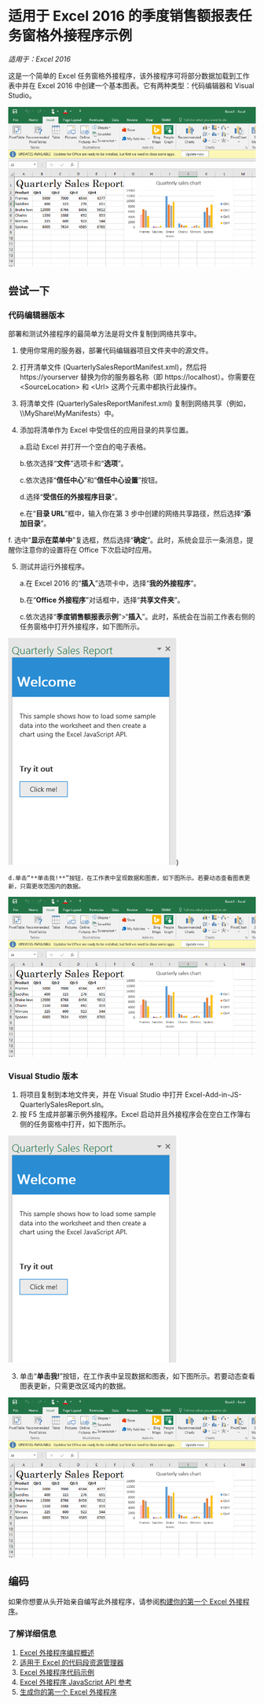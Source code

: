 # <a name="quarterly-sales-report-task-pane-add-in-sample-for-excel-2016"></a>适用于 Excel 2016 的季度销售额报表任务窗格外接程序示例

_适用于：Excel 2016_

这是一个简单的 Excel 任务窗格外接程序，该外接程序可将部分数据加载到工作表中并在 Excel 2016 中创建一个基本图表。它有两种类型：代码编辑器和 Visual Studio。

![季度销售报表示例](../images/QuarterlySalesReport_report.PNG)

## <a name="try-it-out"></a>尝试一下
### <a name="code-editor-version"></a>代码编辑器版本

部署和测试外接程序的最简单方法是将文件复制到网络共享中。

1.  使用你常用的服务器，部署代码编辑器项目文件夹中的源文件。
2.  打开清单文件 (QuarterlySalesReportManifest.xml)，然后将 https://yourserver 替换为你的服务器名称（即 https://localhost）。你需要在 \<SourceLocation\> 和 \<Url\> 这两个元素中都执行此操作。
3.  将清单文件 (QuarterlySalesReportManifest.xml) 复制到网络共享（例如，\\\MyShare\MyManifests）中。
4.  添加将清单作为 Excel 中受信任的应用目录的共享位置。

    a.启动 Excel 并打开一个空白的电子表格。

    b.依次选择“**文件**”选项卡和“**选项**”。

    c.依次选择“**信任中心**”和“**信任中心设置**”按钮。

    d.选择“**受信任的外接程序目录**”。

    e.在“**目录 URL**”框中，输入你在第 3 步中创建的网络共享路径，然后选择“**添加目录**”。

   f.  选中“**显示在菜单中**”复选框，然后选择“**确定**”。此时，系统会显示一条消息，提醒你注意你的设置将在 Office 下次启动时应用。

5.  测试并运行外接程序。

    a.在 Excel 2016 的“**插入**”选项卡中，选择“**我的外接程序**”。

    b.在“**Office 外接程序**”对话框中，选择“**共享文件夹**”。

    c.依次选择“**季度销售额报表示例**”>“**插入**”。此时，系统会在当前工作表右侧的任务窗格中打开外接程序，如下图所示。

  ![季度销售报表示例](../images/QuarterlySalesReport_taskpane.PNG))

    d.单击“**单击我!**”按钮，在工作表中呈现数据和图表，如下图所示。若要动态查看图表更新，只需更改范围内的数据。

  ![季度销售报表示例](../images/QuarterlySalesReport_report.PNG)

### <a name="visual-studio-version"></a>Visual Studio 版本
1.  将项目复制到本地文件夹，并在 Visual Studio 中打开 Excel-Add-in-JS-QuarterlySalesReport.sln。
2.  按 F5 生成并部署示例外接程序。Excel 启动并且外接程序会在空白工作簿右侧的任务窗格中打开，如下图所示。

  ![季度销售报表示例](../images/QuarterlySalesReport_taskpane.PNG)

3. 单击“**单击我!**”按钮，在工作表中呈现数据和图表，如下图所示。若要动态查看图表更新，只需更改区域内的数据。

  ![季度销售报表示例](../images/QuarterlySalesReport_report.PNG)

## <a name="code-it"></a>编码

如果你想要从头开始亲自编写此外接程序，请参阅[构建你的第一个 Excel 外接程序](https://github.com/OfficeDev/office-js-docs/blob/master/excel/build-your-first-excel-add-in.md)。


### <a name="learn-more"></a>了解详细信息


1.  [Excel 外接程序编程概述](https://github.com/OfficeDev/office-js-docs/blob/master/excel/excel-add-ins-programming-overview.md)
2.  [适用于 Excel 的代码段资源管理器](http://officesnippetexplorer.azurewebsites.net/#/snippets/excel)
3.  [Excel 外接程序代码示例](https://github.com/OfficeDev/office-js-docs/blob/master/excel/excel-add-ins-code-samples.md)
4.  [Excel 外接程序 JavaScript API 参考](https://github.com/OfficeDev/office-js-docs/blob/master/excel/excel-add-ins-javascript-reference.md)
5.  [生成你的第一个 Excel 外接程序](https://github.com/OfficeDev/office-js-docs/blob/master/excel/build-your-first-excel-add-in.md)